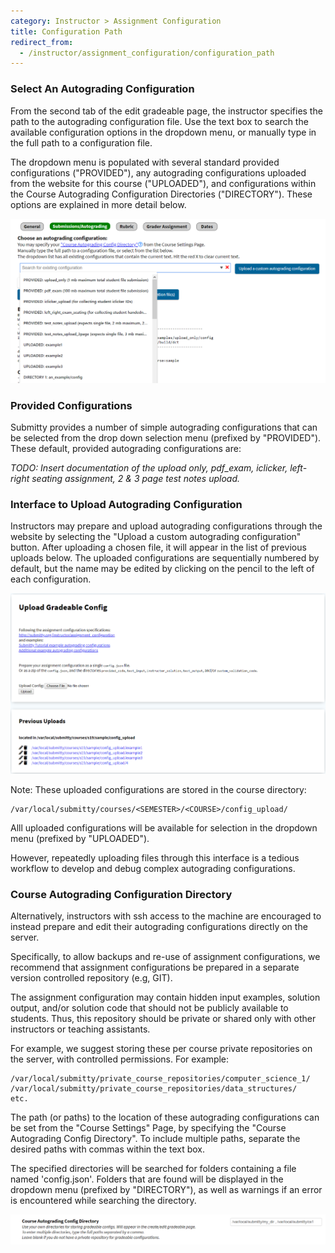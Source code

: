 ```yaml
---
category: Instructor > Assignment Configuration
title: Configuration Path
redirect_from:
  - /instructor/assignment_configuration/configuration_path
---
```



### Select An Autograding Configuration

From the second tab of the edit gradeable page, the instructor
specifies the path to the autograding configuration file.  Use the 
text box to search the available configuration options in the dropdown menu,
or manually type in the full path to a configuration file.

The dropdown menu is populated with several standard provided configurations ("PROVIDED"),
any autograding configurations uploaded from the website for this course ("UPLOADED"),
and configurations within the Course Autograding Configuration Directories ("DIRECTORY").
These options are explained in more detail below.

![](/images/config_path_interface.png)

### Provided Configurations

Submitty provides a number of simple autograding configurations that
can be selected from the drop down selection menu (prefixed by
"PROVIDED").  These default, provided autograding configurations are:

_TODO: Insert documentation of the upload only, pdf_exam, iclicker,
left-right seating assignment, 2 & 3 page test notes upload._


### Interface to Upload Autograding Configuration

Instructors may prepare and upload autograding configurations through
the website by selecting the "Upload a custom autograding configuration"
button.  After uploading a chosen file, it will appear in the list of 
previous uploads below.  The uploaded configurations are sequentially numbered by
default, but the name may be edited by clicking on the pencil to the
left of each configuration.

![](/images/config_upload_interface.png)

Note: These uploaded configurations are stored in the course directory:


```
/var/local/submitty/courses/<SEMESTER>/<COURSE>/config_upload/
```

Alll uploaded configurations will be available for selection in the
dropdown menu (prefixed by "UPLOADED").

However, repeatedly uploading files through this interface is a
tedious workflow to develop and debug complex autograding
configurations.


### Course Autograding Configuration Directory

Alternatively, instructors with ssh access to the machine are
encouraged to instead prepare and edit their autograding
configurations directly on the server.

Specifically, to allow backups and re-use of assignment
configurations, we recommend that assignment configurations be
prepared in a separate version controlled repository (e.g, GIT).

The assignment configuration may contain hidden input examples,
solution output, and/or solution code that should not be publicly
available to students.  Thus, this repository should be private or
shared only with other instructors or teaching assistants.

For example, we suggest storing these per course private repositories
on the server, with controlled permissions.  For example:

```
/var/local/submitty/private_course_repositories/computer_science_1/
/var/local/submitty/private_course_repositories/data_structures/
etc.
```

The path (or paths) to the location of these autograding configurations can be set from the
"Course Settings" Page, by specifying the "Course Autograding Config
Directory".  To include multiple paths, separate the desired paths with 
commas within the text box.

The specified directories will be searched for 
folders containing a file named 'config.json'.  Folders that are 
found will be displayed in the dropdown menu (prefixed by "DIRECTORY"), as well as warnings if 
an error is encountered while searching the directory.

![](/images/config_repo_box.png)